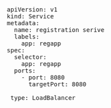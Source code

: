 <pre>
  apiVersion: v1
  kind: Service
  metadata:
    name: registration serive
    labels:
      app: regapp
  spec:
    selector:
      app: regapp
    ports:
      - port: 8080
        targetPort: 8080

   type: LoadBalancer
  
</pre>

